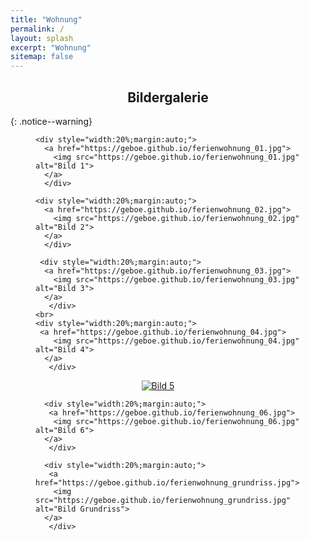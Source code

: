 ```yaml
---
title: "Wohnung"
permalink: /
layout: splash
excerpt: "Wohnung"
sitemap: false
---
```

<style>
 td {
    vertical-align: middle;
}
</style>

<div style="text-align: center">
<h2>Bildergalerie</h2>
</div>
{: .notice--warning}


<figure class="third">
  
    <div style="width:20%;margin:auto;">
      <a href="https://geboe.github.io/ferienwohnung_01.jpg">
        <img src="https://geboe.github.io/ferienwohnung_01.jpg" alt="Bild 1">
      </a>
      </div> 
    
    <div style="width:20%;margin:auto;">
      <a href="https://geboe.github.io/ferienwohnung_02.jpg">
        <img src="https://geboe.github.io/ferienwohnung_02.jpg" alt="Bild 2">
      </a>
      </div>
      
     <div style="width:20%;margin:auto;"> 
      <a href="https://geboe.github.io/ferienwohnung_03.jpg">
        <img src="https://geboe.github.io/ferienwohnung_03.jpg" alt="Bild 3">
      </a>
       </div>
    <br>
    <div style="width:20%;margin:auto;">
     <a href="https://geboe.github.io/ferienwohnung_04.jpg">
        <img src="https://geboe.github.io/ferienwohnung_04.jpg" alt="Bild 4">
      </a>
       </div>
  
  <div style="width:20%;margin:auto;">
    <a href="https://geboe.github.io/ferienwohnung_05.jpg">
        <img src="https://geboe.github.io/ferienwohnung_05.jpg" alt="Bild 5">
      </a>
       </div>
      
      <div style="width:20%;margin:auto;">
       <a href="https://geboe.github.io/ferienwohnung_06.jpg">
        <img src="https://geboe.github.io/ferienwohnung_06.jpg" alt="Bild 6">
      </a>
       </div>
      
      <div style="width:20%;margin:auto;">
       <a href="https://geboe.github.io/ferienwohnung_grundriss.jpg">
        <img src="https://geboe.github.io/ferienwohnung_grundriss.jpg" alt="Bild Grundriss">
      </a>
       </div>
  
</figure>
